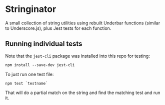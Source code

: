 # Stringinator

A small collection of string utilities using rebuilt Underbar functions (similar to Underscore.js), plus Jest tests for each function.


## Running individual tests

Note that the `jest-cli` package was installed into this repo for testing:

```
npm install --save-dev jest-cli
```

To just run one test file:

```
npm test `testname`
```

That will do a partial match on the string and find the matching test and run it.
